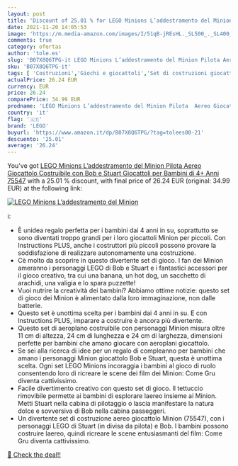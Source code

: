 ```yaml
---
layout: post
title: 'Discount of 25.01 % for LEGO Minions L’addestramento del Minion '
date: 2021-11-20 14:05:53
image: 'https://m.media-amazon.com/images/I/51qB-jREsHL._SL500_._SL400_.jpg'
comments: true
category: ofertas
author: 'tole.es'
slug: 'B07X8Q6TPG-it LEGO Minions L’addestramento del Minion Pilota Aereo...'
sku: 'B07X8Q6TPG-it'
tags: [ 'Costruzioni','Giochi e giocattoli','Set di costruzioni giocattolo','lego', ]
actualPrice: 26.24 EUR
currency: EUR
price: 26.24
comparePrice: 34.99 EUR
prodname: 'LEGO Minions L’addestramento del Minion Pilota  Aereo Giocattolo Costruibile con Bob e Stuart  Giocattoli per Bambini di 4+ Anni  75547'
country: 'it'
flag: '🇮🇹'
brand: 'LEGO'
buyurl: 'https://www.amazon.it/dp/B07X8Q6TPG/?tag=tolees00-21'
descuento: '25.01'
average: '26.24'
---
```


You've got [LEGO Minions L’addestramento del Minion Pilota  Aereo Giocattolo Costruibile con Bob e Stuart  Giocattoli per Bambini di 4+ Anni  75547](https://www.amazon.it/dp/B07X8Q6TPG/?tag=tolees00-21) with a  25.01 % discount, with final price of 26.24 EUR (original: 34.99 EUR) at the following link:

[![LEGO Minions L’addestramento del Minion ](https://m.media-amazon.com/images/I/51qB-jREsHL._SL500_._SL400_.jpg)](https://www.amazon.it/dp/B07X8Q6TPG/?tag=tolees00-21)

ℹ️:

- È unidea regalo perfetta per i bambini dai 4 anni in su, soprattutto se sono diventati troppo grandi per i loro giocattoli Minion per piccoli. Con Instructions PLUS, anche i costruttori più piccoli possono provare la soddisfazione di realizzare autonomamente una costruzione.
- Cè molto da scoprire in questo divertente set di gioco. I fan dei Minion ameranno i personaggi LEGO di Bob e Stuart e i fantastici accessori per il gioco creativo, tra cui una banana, un hot dog, un sacchetto di arachidi, una valigia e lo spara puzzette!
- Vuoi nutrire la creatività dei bambini? Abbiamo ottime notizie: questo set di gioco dei Minion è alimentato dalla loro immaginazione, non dalle batterie.
- Questo set è unottima scelta per i bambini dai 4 anni in su. E con Instructions PLUS, imparare a costruire è ancora più divertente.
- Questo set di aeroplano costruibile con personaggi Minion misura oltre 11 cm di altezza, 24 cm di lunghezza e 24 cm di larghezza, dimensioni perfette per bambini che amano giocare con aeroplani giocattolo.
- Se sei alla ricerca di idee per un regalo di compleanno per bambini che amano i personaggi Minion giocattolo Bob e Stuart, questa è unottima scelta. Ogni set LEGO Minions incoraggia i bambini al gioco di ruolo consentendo loro di ricreare le scene dei film dei Minion: Come Gru diventa cattivissimo.
- Facile divertimento creativo con questo set di gioco. Il tettuccio rimovibile permette ai bambini di esplorare laereo insieme ai Minion. Metti Stuart nella cabina di pilotaggio o lascia manifestare la natura dolce e sovversiva di Bob nella cabina passeggeri.
- Un divertente set di costruzione aereo giocattolo Minion (75547), con i personaggi LEGO di Stuart (in divisa da pilota) e Bob. I bambini possono costruire laereo, quindi ricreare le scene entusiasmanti del film: Come Gru diventa cattivissimo.

[🛒 Check the deal!!](https://www.amazon.it/dp/B07X8Q6TPG/?tag=tolees00-21)
